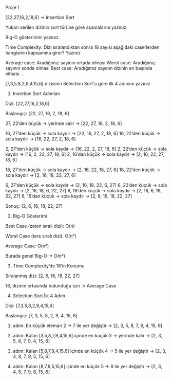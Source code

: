 Proje 1

[22,27,16,2,18,6] -> Insertion Sort

Yukarı verilen dizinin sort türüne göre aşamalarını yazınız.

Big-O gösterimini yazınız.

Time Complexity: Dizi sıralandıktan sonra 18 sayısı aşağıdaki case'lerden hangisinin kapsamına girer? Yazınız

Average case: Aradığımız sayının ortada olması
Worst case: Aradığımız sayının sonda olması
Best case: Aradığımız sayının dizinin en başında olması.
.



[7,3,5,8,2,9,4,15,6] dizisinin Selection Sort'a göre ilk 4 adımını yazınız.
1) Insertion Sort Adımları

Dizi: [22,27,16,2,18,6]

Başlangıç: [22, 27, 16, 2, 18, 6]

27, 22’den büyük → yerinde kalır → [22, 27, 16, 2, 18, 6]

16, 27’den küçük → sola kaydır → [22, 16, 27, 2, 18, 6]
16, 22’den küçük → sola kaydır → [16, 22, 27, 2, 18, 6]

2, 27’den küçük → sola kaydır → [16, 22, 2, 27, 18, 6]
2, 22’den küçük → sola kaydır → [16, 2, 22, 27, 18, 6]
2, 16’dan küçük → sola kaydır → [2, 16, 22, 27, 18, 6]

18, 27’den küçük → sola kaydır → [2, 16, 22, 18, 27, 6]
18, 22’den küçük → sola kaydır → [2, 16, 18, 22, 27, 6]

6, 27’den küçük → sola kaydır → [2, 16, 18, 22, 6, 27]
6, 22’den küçük → sola kaydır → [2, 16, 18, 6, 22, 27]
6, 18’den küçük → sola kaydır → [2, 16, 6, 18, 22, 27]
6, 16’dan küçük → sola kaydır → [2, 6, 16, 18, 22, 27]

Sonuç: [2, 6, 16, 18, 22, 27]

2) Big-O Gösterimi

Best Case (zaten sıralı dizi): O(n)

Worst Case (ters sıralı dizi): O(n²)

Average Case: O(n²)

Burada genel Big-O → O(n²)

3) Time Complexity’de 18’in Konumu

Sıralanmış dizi: [2, 6, 16, 18, 22, 27]

18, dizinin ortasında bulunduğu için → Average Case

4) Selection Sort İlk 4 Adım

Dizi: [7,3,5,8,2,9,4,15,6]

Başlangıç: [7, 3, 5, 8, 2, 9, 4, 15, 6]

1. adım: En küçük eleman 2 → 7 ile yer değiştir → [2, 3, 5, 8, 7, 9, 4, 15, 6]

2. adım: Kalan [3,5,8,7,9,4,15,6] içinde en küçük 3 → yerinde kalır → [2, 3, 5, 8, 7, 9, 4, 15, 6]

3. adım: Kalan [5,8,7,9,4,15,6] içinde en küçük 4 → 5 ile yer değiştir → [2, 3, 4, 8, 7, 9, 5, 15, 6]

4. adım: Kalan [8,7,9,5,15,6] içinde en küçük 5 → 8 ile yer değiştir → [2, 3, 4, 5, 7, 9, 8, 15, 6]

